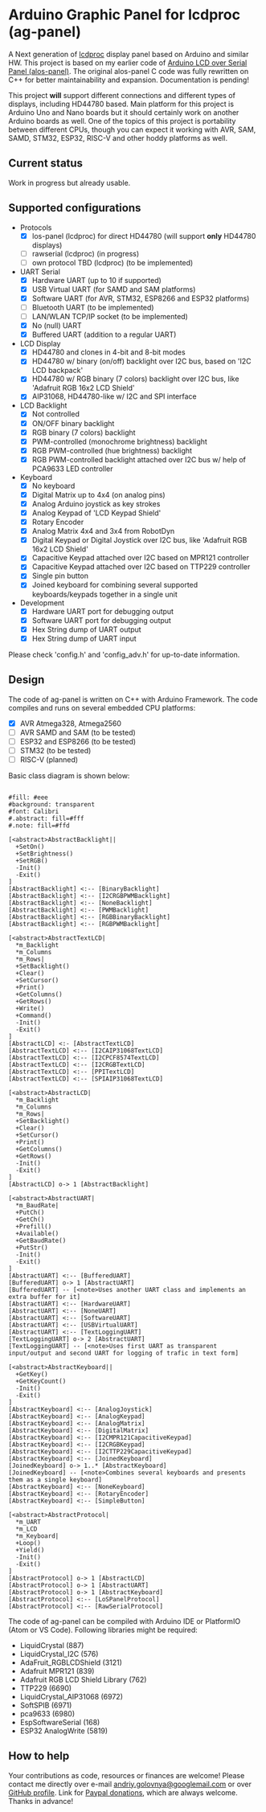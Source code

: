 # Arduino Graphic Panel for lcdproc (ag-panel)

A Next generation of [lcdproc](http://lcdproc.sourceforge.net/) display panel based on Arduino and similar HW.
This project is based on my earlier code of [Arduino LCD over Serial Panel (alos-panel)](https://github.com/red-scorp/alos-panel).
The original alos-panel C code was fully rewritten on C++ for better maintainability and expansion.
Documentation is pending!

This project **will** support different connections and different types of displays, including HD44780 based.
Main platform for this project is Arduino Uno and Nano boards but it should certainly work on another Arduino boards as well.
One of the topics of this project is portability between different CPUs, though you can expect it working with AVR, SAM, SAMD, STM32, ESP32, RISC-V and other hoddy platforms as well.

## Current status
Work in progress but already usable.

## Supported configurations
- Protocols
  - [x] los-panel (lcdproc) for direct HD44780 (will support **only** HD44780 displays)
  - [ ] rawserial (lcdproc) (in progress)
  - [ ] own protocol TBD (lcdproc) (to be implemented)
- UART Serial
  - [x] Hardware UART (up to 10 if supported)
  - [x] USB Virtual UART (for SAMD and SAM platforms)
  - [x] Software UART (for AVR, STM32, ESP8266 and ESP32 platforms)
  - [ ] Bluetooth UART (to be implemented)
  - [ ] LAN/WLAN TCP/IP socket (to be implemented)
  - [x] No (null) UART
  - [x] Buffered UART (addition to a regular UART)
- LCD Display
  - [x] HD44780 and clones in 4-bit and 8-bit modes
  - [x] HD44780 w/ binary (on/off) backlight over I2C bus, based on 'I2C LCD backpack'
  - [x] HD44780 w/ RGB binary (7 colors) backlight over I2C bus, like 'Adafruit RGB 16x2 LCD Shield'
  - [x] AIP31068, HD44780-like w/ I2C and SPI interface
- LCD Backlight
  - [x] Not controlled
  - [x] ON/OFF binary backlight
  - [x] RGB binary (7 colors) backlight
  - [x] PWM-controlled (monochrome brightness) backlight
  - [x] RGB PWM-controlled (hue brightness) backlight
  - [x] RGB PWM-controlled backlight attached over I2C bus w/ help of PCA9633 LED controller
- Keyboard
  - [x] No keyboard
  - [x] Digital Matrix up to 4x4 (on analog pins)
  - [x] Analog Arduino joystick as key strokes
  - [x] Analog Keypad of 'LCD Keypad Shield'
  - [x] Rotary Encoder
  - [x] Analog Matrix 4x4 and 3x4 from RobotDyn
  - [x] Digital Keypad or Digital Joystick over I2C bus, like 'Adafruit RGB 16x2 LCD Shield'
  - [x] Capacitive Keypad attached over I2C based on MPR121 controller
  - [x] Capacitive Keypad attached over I2C based on TTP229 controller
  - [x] Single pin button
  - [x] Joined keyboard for combining several supported keyboards/keypads together in a single unit
- Development
  - [x] Hardware UART port for debugging output
  - [x] Software UART port for debugging output
  - [x] Hex String dump of UART output
  - [x] Hex String dump of UART input

Please check 'config.h' and 'config_adv.h' for up-to-date information.

## Design

The code of ag-panel is written on C++ with Arduino Framework.
The code compiles and runs on several embedded CPU platforms:
- [x] AVR Atmega328, Atmega2560
- [ ] AVR SAMD and SAM (to be tested)
- [ ] ESP32 and ESP8266 (to be tested)
- [ ] STM32 (to be tested)
- [ ] RISC-V (planned)

Basic class diagram is shown below:

```nomnoml

#fill: #eee
#background: transparent
#font: Calibri
#.abstract: fill=#fff
#.note: fill=#ffd

[<abstract>AbstractBacklight||
  +SetOn()
  +SetBrightness()
  +SetRGB()
  -Init()
  -Exit()
]
[AbstractBacklight] <:-- [BinaryBacklight]
[AbstractBacklight] <:-- [I2CRGBPWMBacklight]
[AbstractBacklight] <:-- [NoneBacklight]
[AbstractBacklight] <:-- [PWMBacklight]
[AbstractBacklight] <:-- [RGBBinaryBacklight]
[AbstractBacklight] <:-- [RGBPWMBacklight]

[<abstract>AbstractTextLCD|
  *m_Backlight
  *m_Columns
  *m_Rows|
  +SetBacklight()
  +Clear()
  +SetCursor()
  +Print()
  +GetColumns()
  +GetRows()
  +Write()
  +Command()
  -Init()
  -Exit()
]
[AbstractLCD] <:- [AbstractTextLCD]
[AbstractTextLCD] <:-- [I2CAIP31068TextLCD]
[AbstractTextLCD] <:-- [I2CPCF8574TextLCD]
[AbstractTextLCD] <:-- [I2CRGBTextLCD]
[AbstractTextLCD] <:-- [PPITextLCD]
[AbstractTextLCD] <:-- [SPIAIP31068TextLCD]

[<abstract>AbstractLCD|
  *m_Backlight
  *m_Columns
  *m_Rows|
  +SetBacklight()
  +Clear()
  +SetCursor()
  +Print()
  +GetColumns()
  +GetRows()
  -Init()
  -Exit()
]
[AbstractLCD] o-> 1 [AbstractBacklight]

[<abstract>AbstractUART|
  *m_BaudRate|
  +PutCh()
  +GetCh()
  +Prefill()
  +Available()
  +GetBaudRate()
  +PutStr()
  -Init()
  -Exit()
]
[AbstractUART] <:-- [BufferedUART]
[BufferedUART] o-> 1 [AbstractUART]
[BufferedUART] -- [<note>Uses another UART class and implements an extra buffer for it]
[AbstractUART] <:-- [HardwareUART]
[AbstractUART] <:-- [NoneUART]
[AbstractUART] <:-- [SoftwareUART]
[AbstractUART] <:-- [USBVirtualUART]
[AbstractUART] <:-- [TextLoggingUART]
[TextLoggingUART] o-> 2 [AbstractUART]
[TextLoggingUART] -- [<note>Uses first UART as transparent input/output and second UART for logging of trafic in text form]

[<abstract>AbstractKeyboard||
  +GetKey()
  +GetKeyCount()
  -Init()
  -Exit()
]
[AbstractKeyboard] <:-- [AnalogJoystick]
[AbstractKeyboard] <:-- [AnalogKeypad]
[AbstractKeyboard] <:-- [AnalogMatrix]
[AbstractKeyboard] <:-- [DigitalMatrix]
[AbstractKeyboard] <:-- [I2CMPR121CapacitiveKeypad]
[AbstractKeyboard] <:-- [I2CRGBKeypad]
[AbstractKeyboard] <:-- [I2CTTP229CapacitiveKeypad]
[AbstractKeyboard] <:-- [JoinedKeyboard]
[JoinedKeyboard] o-> 1..* [AbstractKeyboard]
[JoinedKeyboard] -- [<note>Combines several keyboards and presents them as a single keyboard]
[AbstractKeyboard] <:-- [NoneKeyboard]
[AbstractKeyboard] <:-- [RotaryEncoder]
[AbstractKeyboard] <:-- [SimpleButton]

[<abstract>AbstractProtocol|
  *m_UART
  *m_LCD
  *m_Keyboard|
  +Loop()
  +Yield()
  -Init()
  -Exit()
]
[AbstractProtocol] o-> 1 [AbstractLCD]
[AbstractProtocol] o-> 1 [AbstractUART]
[AbstractProtocol] o-> 1 [AbstractKeyboard]
[AbstractProtocol] <:-- [LoSPanelProtocol]
[AbstractProtocol] <:-- [RawSerialProtocol]

```
The code of ag-panel can be compiled with Arduino IDE or PlatformIO (Atom or VS Code).
Following libraries might be required:
- LiquidCrystal (887)
- LiquidCrystal_I2C (576)
- AdaFruit_RGBLCDShield (3121)
- Adafruit MPR121 (839)
- Adafruit RGB LCD Shield Library (762)
- TTP229 (6690)
- LiquidCrystal_AIP31068 (6972)
- SoftSPIB (6971)
- pca9633 (6980)
- EspSoftwareSerial (168)
- ESP32 AnalogWrite (5819)

## How to help
Your contributions as code, resources or finances are welcome!
Please contact me directly over e-mail andriy.golovnya@googlemail.com or over [GitHub profile](https://github.com/red-scorp).
Link for [Paypal donations](http://paypal.me/redscorp), which are always welcome.
Thanks in advance!
